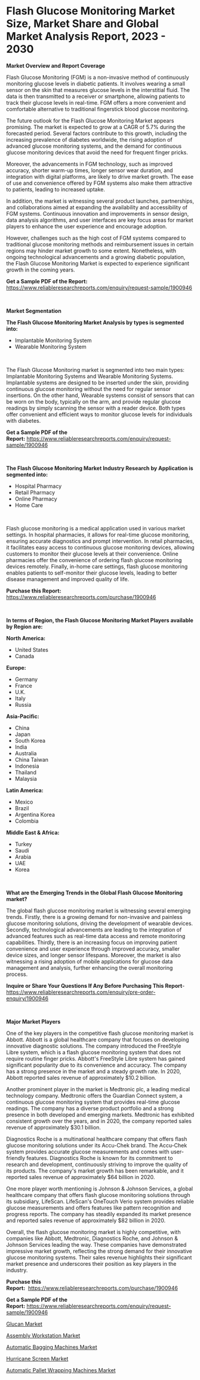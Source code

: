 <p><h1>Flash Glucose Monitoring Market Size, Market Share and Global Market Analysis Report, 2023 - 2030</h1></p><p><strong>Market Overview and Report Coverage</strong></p>
<p><p>Flash Glucose Monitoring (FGM) is a non-invasive method of continuously monitoring glucose levels in diabetic patients. It involves wearing a small sensor on the skin that measures glucose levels in the interstitial fluid. The data is then transmitted to a receiver or smartphone, allowing patients to track their glucose levels in real-time. FGM offers a more convenient and comfortable alternative to traditional fingerstick blood glucose monitoring.</p><p>The future outlook for the Flash Glucose Monitoring Market appears promising. The market is expected to grow at a CAGR of 5.7% during the forecasted period. Several factors contribute to this growth, including the increasing prevalence of diabetes worldwide, the rising adoption of advanced glucose monitoring systems, and the demand for continuous glucose monitoring devices that avoid the need for frequent finger pricks.</p><p>Moreover, the advancements in FGM technology, such as improved accuracy, shorter warm-up times, longer sensor wear duration, and integration with digital platforms, are likely to drive market growth. The ease of use and convenience offered by FGM systems also make them attractive to patients, leading to increased uptake.</p><p>In addition, the market is witnessing several product launches, partnerships, and collaborations aimed at expanding the availability and accessibility of FGM systems. Continuous innovation and improvements in sensor design, data analysis algorithms, and user interfaces are key focus areas for market players to enhance the user experience and encourage adoption.</p><p>However, challenges such as the high cost of FGM systems compared to traditional glucose monitoring methods and reimbursement issues in certain regions may hinder market growth to some extent. Nonetheless, with ongoing technological advancements and a growing diabetic population, the Flash Glucose Monitoring Market is expected to experience significant growth in the coming years.</p></p>
<p><strong>Get a Sample PDF of the Report:</strong> <a href="https://www.reliableresearchreports.com/enquiry/request-sample/1900946">https://www.reliableresearchreports.com/enquiry/request-sample/1900946</a></p>
<p>&nbsp;</p>
<p><strong>Market Segmentation</strong></p>
<p><strong>The Flash Glucose Monitoring Market Analysis by types is segmented into:</strong></p>
<p><ul><li>Implantable Monitoring System</li><li>Wearable Monitoring System</li></ul></p>
<p>&nbsp;</p>
<p><p>The Flash Glucose Monitoring market is segmented into two main types: Implantable Monitoring Systems and Wearable Monitoring Systems. Implantable systems are designed to be inserted under the skin, providing continuous glucose monitoring without the need for regular sensor insertions. On the other hand, Wearable systems consist of sensors that can be worn on the body, typically on the arm, and provide regular glucose readings by simply scanning the sensor with a reader device. Both types offer convenient and efficient ways to monitor glucose levels for individuals with diabetes.</p></p>
<p><strong>Get a Sample PDF of the Report:</strong>&nbsp;<a href="https://www.reliableresearchreports.com/enquiry/request-sample/1900946">https://www.reliableresearchreports.com/enquiry/request-sample/1900946</a></p>
<p>&nbsp;</p>
<p><strong>The Flash Glucose Monitoring Market Industry Research by Application is segmented into:</strong></p>
<p><ul><li>Hospital Pharmacy</li><li>Retail Pharmacy</li><li>Online Pharmacy</li><li>Home Care</li></ul></p>
<p>&nbsp;</p>
<p><p>Flash glucose monitoring is a medical application used in various market settings. In hospital pharmacies, it allows for real-time glucose monitoring, ensuring accurate diagnostics and prompt intervention. In retail pharmacies, it facilitates easy access to continuous glucose monitoring devices, allowing customers to monitor their glucose levels at their convenience. Online pharmacies offer the convenience of ordering flash glucose monitoring devices remotely. Finally, in-home care settings, flash glucose monitoring enables patients to self-monitor their glucose levels, leading to better disease management and improved quality of life.</p></p>
<p><strong>Purchase this Report:</strong>&nbsp; <a href="https://www.reliableresearchreports.com/purchase/1900946">https://www.reliableresearchreports.com/purchase/1900946</a></p>
<p>&nbsp;</p>
<p><strong>In terms of Region, the Flash Glucose Monitoring Market Players available by Region are:</strong></p>
<p>
    <p> <strong> North America: </strong>
        <ul>
            <li>United States</li>
            <li>Canada</li>
        </ul>
        </p> 
    <p> <strong> Europe: </strong>
        <ul>
            <li>Germany</li>
            <li>France</li>
            <li>U.K.</li>
            <li>Italy</li>
            <li>Russia</li>
        </ul>
        </p> 
    <p> <strong> Asia-Pacific: </strong>
        <ul>
            <li>China</li>
            <li>Japan</li>
            <li>South Korea</li>
            <li>India</li>
            <li>Australia</li>
            <li>China Taiwan</li>
            <li>Indonesia</li>
            <li>Thailand</li>
            <li>Malaysia</li>
        </ul>
        </p> 
    <p> <strong> Latin America: </strong>
        <ul>
            <li>Mexico</li>
            <li>Brazil</li>
            <li>Argentina Korea</li>
            <li>Colombia</li>
        </ul>
        </p> 
    <p> <strong> Middle East & Africa: </strong>
        <ul>
            <li>Turkey</li>
            <li>Saudi</li>
            <li>Arabia</li>
            <li>UAE</li>
            <li>Korea</li>
        </ul>
    </p>
    </p>
<p>&nbsp;</p>
<p><strong>What are the Emerging Trends in the Global Flash Glucose Monitoring market?</strong></p>
<p><p>The global flash glucose monitoring market is witnessing several emerging trends. Firstly, there is a growing demand for non-invasive and painless glucose monitoring solutions, driving the development of wearable devices. Secondly, technological advancements are leading to the integration of advanced features such as real-time data access and remote monitoring capabilities. Thirdly, there is an increasing focus on improving patient convenience and user experience through improved accuracy, smaller device sizes, and longer sensor lifespans. Moreover, the market is also witnessing a rising adoption of mobile applications for glucose data management and analysis, further enhancing the overall monitoring process.</p></p>
<p><strong>Inquire or Share Your Questions If Any Before Purchasing This Report</strong>- <a href="https://www.reliableresearchreports.com/enquiry/pre-order-enquiry/1900946">https://www.reliableresearchreports.com/enquiry/pre-order-enquiry/1900946</a></p>
<p>&nbsp;</p>
<p><strong>Major Market Players</strong></p>
<p><p>One of the key players in the competitive flash glucose monitoring market is Abbott. Abbott is a global healthcare company that focuses on developing innovative diagnostic solutions. The company introduced the FreeStyle Libre system, which is a flash glucose monitoring system that does not require routine finger pricks. Abbott's FreeStyle Libre system has gained significant popularity due to its convenience and accuracy. The company has a strong presence in the market and a steady growth rate. In 2020, Abbott reported sales revenue of approximately $10.2 billion.</p><p>Another prominent player in the market is Medtronic plc, a leading medical technology company. Medtronic offers the Guardian Connect system, a continuous glucose monitoring system that provides real-time glucose readings. The company has a diverse product portfolio and a strong presence in both developed and emerging markets. Medtronic has exhibited consistent growth over the years, and in 2020, the company reported sales revenue of approximately $30.1 billion.</p><p>Diagnostics Roche is a multinational healthcare company that offers flash glucose monitoring solutions under its Accu-Chek brand. The Accu-Chek system provides accurate glucose measurements and comes with user-friendly features. Diagnostics Roche is known for its commitment to research and development, continuously striving to improve the quality of its products. The company's market growth has been remarkable, and it reported sales revenue of approximately $64 billion in 2020.</p><p>One more player worth mentioning is Johnson & Johnson Services, a global healthcare company that offers flash glucose monitoring solutions through its subsidiary, LifeScan. LifeScan's OneTouch Verio system provides reliable glucose measurements and offers features like pattern recognition and progress reports. The company has steadily expanded its market presence and reported sales revenue of approximately $82 billion in 2020.</p><p>Overall, the flash glucose monitoring market is highly competitive, with companies like Abbott, Medtronic, Diagnostics Roche, and Johnson & Johnson Services leading the way. These companies have demonstrated impressive market growth, reflecting the strong demand for their innovative glucose monitoring systems. Their sales revenue highlights their significant market presence and underscores their position as key players in the industry.</p></p>
<p><strong>Purchase this Report:</strong>&nbsp;&nbsp;<a href="https://www.reliableresearchreports.com/purchase/1900946">https://www.reliableresearchreports.com/purchase/1900946</a></p>
<p></p>
<p><strong>Get a Sample PDF of the Report:</strong>&nbsp;<a href="https://www.reliableresearchreports.com/enquiry/request-sample/1900946">https://www.reliableresearchreports.com/enquiry/request-sample/1900946</a></p>
<p><p><a href="https://github.com/AKSHATREPORTPRIME/Market-Research-Report-List-1/blob/main/glucan-market.md">Glucan Market</a></p><p><a href="https://medium.com/@jalenmurphy48/assembly-workstation-market-analysis-its-cagr-market-segmentation-and-global-industry-overview-0fa4166adf77">Assembly Workstation Market</a></p><p><a href="https://medium.com/@hunterwyman1984/automatic-bagging-machines-market-trends-and-market-analysis-forecasted-for-period-2023-2030-9263d3ee65a7">Automatic Bagging Machines Market</a></p><p><a href="https://github.com/Chiragrp26/Market-Research-Report-List-1/blob/main/hurricane-screen-market.md">Hurricane Screen Market</a></p><p><a href="https://medium.com/@elsahermann/automatic-pallet-wrapping-machines-market-research-report-its-history-and-forecast-2023-to-2030-5ede5a9641da">Automatic Pallet Wrapping Machines Market</a></p></p>